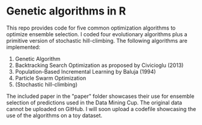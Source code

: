 # Genetic algorithms in R

This repo provides code for five common optimization algorithms to optimize ensemble selection. I coded four evolutionary algorithms plus a primitive version of stochastic hill-climbing. The following algorithms are implemented:

1. Genetic Algorithm 
2. Backtracking Search Optimization as proposed by Civicioglu (2013)
3. Population-Based Incremental Learning by Baluja (1994)
4. Particle Swarm Optimization
5. (Stochastic hill-climbing)

The included paper in the "paper" folder showcases their use for ensemble selection of predictions used in the Data Mining Cup. The original data cannot be uploaded on GitHub. I will soon upload a codefile showcasing the use of the algorithms on a toy dataset.
